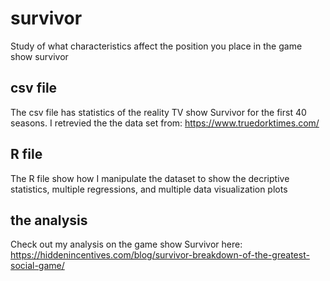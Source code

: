 # survivor
Study of what characteristics affect the position you place in the game show survivor

## csv file
The csv file has statistics of the reality TV show Survivor for the first 40 seasons. I retrevied the the data set from: https://www.truedorktimes.com/

## R file
The R file show how I manipulate the dataset to show the decriptive statistics, multiple regressions, and multiple data visualization plots

## the analysis
Check out my analysis on the game show Survivor here: https://hiddenincentives.com/blog/survivor-breakdown-of-the-greatest-social-game/
